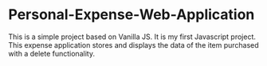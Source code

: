 # Personal-Expense-Web-Application
This is a simple project based on Vanilla JS. It is my first Javascript project.
This expense application stores and displays the data of the item purchased with a delete functionality.
